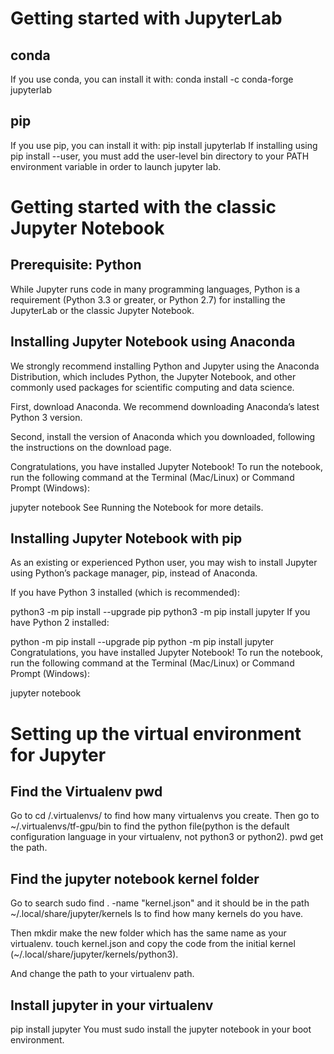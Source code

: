 # Getting started with JupyterLab
## conda
If you use conda, you can install it with:
  conda install -c conda-forge jupyterlab
## pip
If you use pip, you can install it with:
  pip install jupyterlab
If installing using pip install --user, you must add the user-level bin directory to your PATH environment variable in order to launch jupyter lab.

# Getting started with the classic Jupyter Notebook
## Prerequisite: Python
While Jupyter runs code in many programming languages, Python is a requirement (Python 3.3 or greater, or Python 2.7) for installing the JupyterLab or the classic Jupyter Notebook.

## Installing Jupyter Notebook using Anaconda
We strongly recommend installing Python and Jupyter using the Anaconda Distribution, which includes Python, the Jupyter Notebook, and other commonly used packages for scientific computing and data science.

First, download Anaconda. We recommend downloading Anaconda’s latest Python 3 version.

Second, install the version of Anaconda which you downloaded, following the instructions on the download page.

Congratulations, you have installed Jupyter Notebook! To run the notebook, run the following command at the Terminal (Mac/Linux) or Command Prompt (Windows):

  jupyter notebook
See Running the Notebook for more details.

## Installing Jupyter Notebook with pip
As an existing or experienced Python user, you may wish to install Jupyter using Python’s package manager, pip, instead of Anaconda.

If you have Python 3 installed (which is recommended):

  python3 -m pip install --upgrade pip
  python3 -m pip install jupyter
If you have Python 2 installed:

python -m pip install --upgrade pip
python -m pip install jupyter
Congratulations, you have installed Jupyter Notebook! To run the notebook, run the following command at the Terminal (Mac/Linux) or Command Prompt (Windows):

  jupyter notebook
# Setting up the virtual environment for Jupyter
## Find the Virtualenv pwd
Go to
  cd /.virtualenvs/
to find how many virtualenvs you create. Then go to
  ~/.virtualenvs/tf-gpu/bin
to find the python file(python is the default configuration language in your virtualenv, not python3 or python2).
  pwd
get the path.
## Find the jupyter notebook kernel folder
Go to search 
  sudo find . -name "kernel.json"
and it should be in the path
  ~/.local/share/jupyter/kernels
ls to find how many kernels do you have.

Then 
  mkdir
make the new folder which has the same name as your virtualenv.
  touch kernel.json
and copy the code from the initial kernel (~/.local/share/jupyter/kernels/python3).

And change the path to your virtualenv path.
## Install jupyter in your virtualenv
  pip install jupyter
You must sudo install the jupyter notebook in your boot environment.
